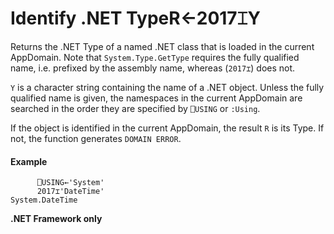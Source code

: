 




<h1 class="heading"><span class="name">Identify .NET Type</span><span class="command">R←2017⌶Y</span></h1>

Returns the .NET Type of a named .NET class that is loaded in the current AppDomain. Note that `System.Type.GetType` requires the fully qualified name, i.e. prefixed by the assembly name, whereas (`2017⌶`) does not.


`Y` is a character string containing the name of a .NET object. Unless the fully qualified name is given, the namespaces in the current AppDomain are searched in the order they are specified by  `⎕USING` or `:Using`.


If the object is identified in the current AppDomain, the result `R` is its Type. If not, the function generates `DOMAIN ERROR`.

#### Example
```apl
      ⎕USING←'System'
      2017⌶'DateTime'
System.DateTime
```



**.NET Framework only**


